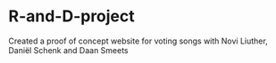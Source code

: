 # R-and-D-project
Created a proof of concept website for voting songs
with Novi Liuther, Daniël Schenk and Daan Smeets

